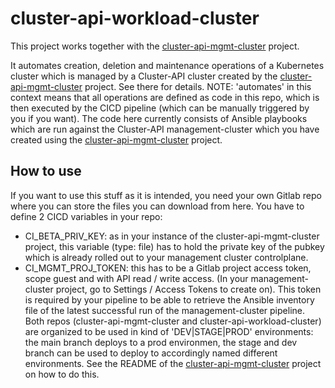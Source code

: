 # cluster-api-workload-cluster

This project works together with the 
[cluster-api-mgmt-cluster](https://gitlab.com/22e88/cluster-api-mgmt-cluster/) project.

It automates creation, deletion and maintenance operations of a Kubernetes
cluster which is managed by a Cluster-API cluster created by the 
[cluster-api-mgmt-cluster](https://gitlab.com/22e88/cluster-api-mgmt-cluster/) project. See there
for details. 
NOTE: 'automates' in this context means that all operations are defined as 
code in this repo, which is then executed by the CICD pipeline (which can 
be manually triggered by you if you want). The code here currently consists
of Ansible playbooks which are run against the Cluster-API management-cluster
which you have created using the 
[cluster-api-mgmt-cluster](https://gitlab.com/22e88/cluster-api-mgmt-cluster/) project. 
 
## How to use
If you want to use this stuff as it is intended, you need your own Gitlab repo
where you can store the files you can download from here. 
You have to define 2 CICD variables in your repo:
* CI_BETA_PRIV_KEY: as in your instance of the cluster-api-mgmt-cluster project,
this variable (type: file) has to hold the private key of the pubkey which is 
already rolled out to your management cluster controlplane. 
* CI_MGMT_PROJ_TOKEN: this has to be a Gitlab project access token, scope guest 
and with API read / write access. (In your management-cluster project, go to 
Settings / Access Tokens to create on). This token is required by your pipeline
to be able to retrieve the Ansible inventory file of the latest successful run 
of the management-cluster pipeline.
Both repos (cluster-api-mgmt-cluster and cluster-api-workload-cluster) are 
organized to be used in kind of 'DEV|STAGE|PROD' environments: the main branch
deploys to a prod environmen, the stage and dev branch can be used to deploy to 
accordingly named different environments. See the README of the 
[cluster-api-mgmt-cluster](https://gitlab.com/22e88/cluster-api-mgmt-cluster/) project 
on how to do this. 

